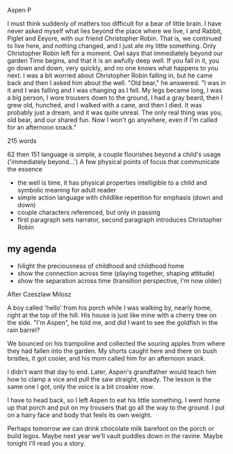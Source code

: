 Aspen P

I must think suddenly of matters too difficult for a bear of little brain. I have never asked myself what lies beyond the place where we live, I and Rabbit, Piglet and Eeyore, with our friend Christopher Robin. That is, we continued to live here, and nothing changed, and I just ate my little something. Only Christopher Robin left for a moment.
Owl says that immediately beyond our garden Time begins, and that it is an awfully deep well. If you fall in it, you go down and down, very quickly, and no one knows what happens to you next. I was a bit worried about Christopher Robin falling in, but he came back and then I asked him about the well. "Old bear," he answered. "I was in it and I was falling and I was changing as I fell. My legs became long, I was a big person, I wore trousers down to the ground, I had a gray beard, then I grew old, hunched, and I walked with a cane, and then I died. It was probably just a dream, and it was quite unreal. The only real thing was you, old bear, and our shared fun. Now I won't go anywhere, even if I'm called for an afternoon snack."


215 words

62 then 151
language is simple, a couple flourishes beyond a child's usage ('immediately beyond...')
A few physical points of focus that communicate the essence
+ the well is time, it has physical properties intelligible to a child and symbolic meaning for adult reader
+ simple action language with childlike repetition for emphasis (down and down)
+ couple characters referenced, but only in passing
+ first paragraph sets narrator, second paragraph introduces Christopher Robin

## my agenda
+ hilight the preciousness of childhood and childhood home
+ show the connection across time (playing together, shaping attitude)
+ show the separation across time (transition perspective, I'm now older)

After Czeszlaw Milosz

A boy called 'hello' from his porch while I was walking by, nearly home, right at the top of the hill. His house is just like mine with a cherry tree on the side. "I'm Aspen", he told me, and did I want to see the goldfish in the rain barrel?

We bounced on his trampoline and collected the souring apples from where they had fallen into the garden. My shorts caught here and there on bush bristles, it got cooler, and his mom called him for an afternoon snack.

I didn't want that day to end. Later, Aspen's grandfather would teach him how to clamp a vice and pull the saw straight, steady. The lesson is the same one I got, only the voice is a bit croakier now.

I have to head back, so I left Aspen to eat his little something. I went home up that porch and put on my trousers that go all the way to the ground. I put on a hairy face and body that feels its own weight.

Perhaps tomorrow we can drink chocolate milk barefoot on the porch or build legos. Maybe next year we'll vault puddles down in the ravine. Maybe tonight I'll read you a story.
